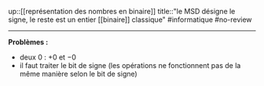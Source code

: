 up::[[représentation des nombres en binaire]]
title::"le MSD désigne le signe, le reste est un entier [[binaire]] classique"
#informatique #no-review 

----

**Problèmes :**
 - deux $0$ : $+0$ et $-0$
 - il faut traiter le bit de signe (les opérations ne fonctionnent pas de la même manière selon le bit de signe)